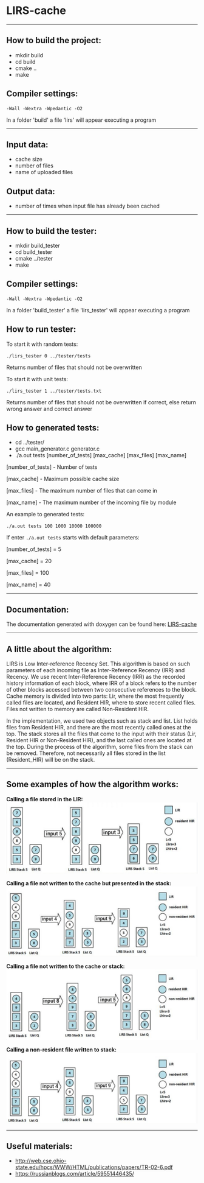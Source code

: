 # LIRS-cache
---
## How to build the project: 

* mkdir build
* cd build
* cmake ..
* make 

## Compiler settings:
```
-Wall -Wextra -Wpedantic -O2
```
In a folder 'build' a file 'lirs' will appear executing a program

---
## Input data:
* cache size
* number of files
* name of uploaded files
## Output data:
* number of times when input file has already been cached
---
## How to build the tester:

* mkdir build_tester
* cd build_tester
* cmake ../tester
* make 

## Compiler settings:
```
-Wall -Wextra -Wpedantic -O2
```
In a folder 'build_tester' a file 'lirs_tester' will appear executing a program

## How to run tester:

To start it with random tests: 
```
./lirs_tester 0 ../tester/tests
```
Returns number of files that should not be overwritten

To start it with unit tests: 
```
./lirs_tester 1 ../tester/tests.txt
``` 
Returns number of files that should not be overwritten if correct, else return wrong answer and correct answer

## How to generated tests:

* cd ../tester/
* gcc main_generator.c generator.c
* ./a.out tests [number_of_tests] [max_cache] [max_files] [max_name]

[number_of_tests] - Number of tests

[max_cache] - Maximum possible cache size

[max_files] - The maximum number of files that can come in

[max_name] - The maximum number of the incoming file by module     

An example to generated tests:
```
./a.out tests 100 1000 10000 100000
```

If enter ```./a.out tests``` starts with default parameters:

[number_of_tests] = 5

[max_cache] = 20

[max_files] = 100

[max_name] = 40  

---
## Documentation:

The documentation generated with doxygen can be found here:
[LIRS-cache](https://xkobi74.github.io/LIRS-cache/html/index.html)

---
## A little about the algorithm:
LIRS is Low Inter-reference Recency Set. This algorithm is based on such parameters of each incoming file as 
Inter-Reference Recency (IRR) and Recency. We use recent Inter-Reference Recency (IRR) as the recorded
history information of each block, where IRR of a block refers to the number of other blocks accessed between 
two consecutive references to the block. Cache memory is divided into two parts: Lir, where the most frequently 
called files are located, and Resident HIR, where to store recent called files. Files not written to memory are called Non-Resident HIR.

In the implementation, we used two objects such as stack and list. List holds files from Resident HIR, 
and there are the most recently called ones at the top. The stack stores all the files that come to the input
with their status (Lir, Resident HIR or Non-Resident HIR), and the last called ones are located at the top. 
During the process of the algorithm, some files from the stack can be removed. Therefore, not necessarily all 
files stored in the list (Resident_HIR) will be on the stack.

---
## Some examples of how the algorithm works:

**Calling a file stored in the LIR:**
![Calling a file stored in the LIR](https://github.com/xKobi74/LIRS-cache/blob/main/pictures/1.jpg)

**Calling a file not written to the cache but presented in the stack:**
![Calling a file not written to the cache but presented in the stack](https://github.com/xKobi74/LIRS-cache/blob/main/pictures/2.jpg)

**Calling a file not written to the cache or stack:**
![Calling a file not written to the cache or stack](https://github.com/xKobi74/LIRS-cache/blob/main/pictures/3.jpg)

**Calling a non-resident file written to stack:**
![Calling a non-resident file written to stack](https://github.com/xKobi74/LIRS-cache/blob/main/pictures/4.jpg)

---

## Useful materials:
+ http://web.cse.ohio-state.edu/hpcs/WWW/HTML/publications/papers/TR-02-6.pdf
+ https://russianblogs.com/article/59551446435/
